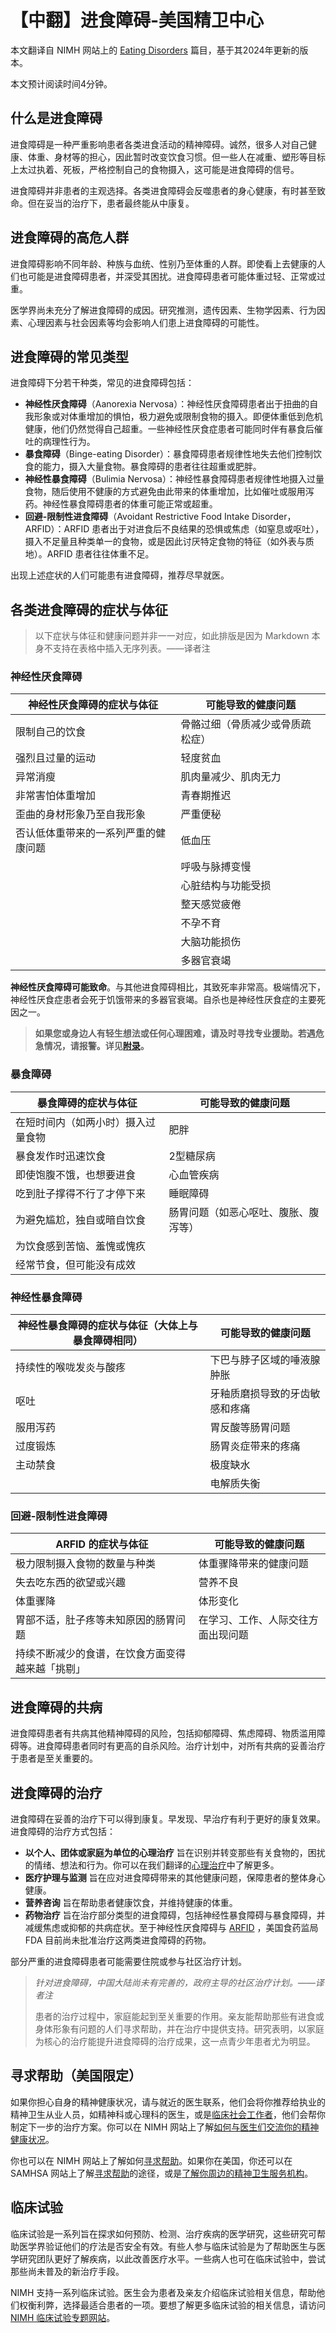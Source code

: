 # 【中翻】进食障碍-美国精卫中心

本文翻译自 NIMH 网站上的 [Eating Disorders](https://www.nimh.nih.gov/health/publications/eating-disorders) 篇目，基于其2024年更新的版本。

本文预计阅读时间4分钟。

## 什么是进食障碍

进食障碍是一种严重影响患者各类进食活动的精神障碍。诚然，很多人对自己健康、体重、身材等的担心，因此暂时改变饮食习惯。但一些人在减重、塑形等目标上太过执着、死板，严格控制自己的食物摄入，这可能是进食障碍的信号。

进食障碍并非患者的主观选择。各类进食障碍会反噬患者的身心健康，有时甚至致命。但在妥当的治疗下，患者最终能从中康复。

## 进食障碍的高危人群

进食障碍影响不同年龄、种族与血统、性别乃至体重的人群。即使看上去健康的人们也可能是进食障碍患者，并深受其困扰。进食障碍患者可能体重过轻、正常或过重。

医学界尚未充分了解进食障碍的成因。研究推测，遗传因素、生物学因素、行为因素、心理因素与社会因素等均会影响人们患上进食障碍的可能性。

## 进食障碍的常见类型

进食障碍下分若干种类，常见的进食障碍包括：

- **神经性厌食障碍**（Aanorexia Nervosa）：神经性厌食障碍患者出于扭曲的自我形象或对体重增加的惧怕，极力避免或限制食物的摄入。即便体重低到危机健康，他们仍然觉得自己超重。一些神经性厌食症患者可能同时伴有暴食后催吐的病理性行为。
- **暴食障碍**（Binge-eating Disorder）：暴食障碍患者规律性地失去他们控制饮食的能力，摄入大量食物。暴食障碍的患者往往超重或肥胖。
- **神经性暴食障碍**（Bulimia Nervosa）：神经性暴食障碍患者规律性地摄入过量食物，随后使用不健康的方式避免由此带来的体重增加，比如催吐或服用泻药。神经性暴食障碍患者的体重可能正常或超重。
- **回避-限制性进食障碍**（Avoidant Restrictive Food Intake Disorder，ARFID）：ARFID 患者出于对进食后不良结果的恐惧或焦虑（如窒息或呕吐），摄入不足量且种类单一的食物，或是因此讨厌特定食物的特征（如外表与质地）。ARFID 患者往往体重不足。

出现上述症状的人们可能患有进食障碍，推荐尽早就医。

## 各类进食障碍的症状与体征

> 以下症状与体征和健康问题并非一一对应，如此排版是因为 Markdown 本身不支持在表格中插入无序列表。——译者注

### 神经性厌食障碍

|神经性厌食障碍的症状与体征|可能导致的健康问题|
|-|-|
|限制自己的饮食|骨骼过细（骨质减少或骨质疏松症）|
|强烈且过量的运动|轻度贫血|
|异常消瘦|肌肉量减少、肌肉无力|
|非常害怕体重增加|青春期推迟|
|歪曲的身材形象乃至自我形象|严重便秘|
|否认低体重带来的一系列严重的健康问题|低血压|
||呼吸与脉搏变慢|
||心脏结构与功能受损|
||整天感觉疲倦|
||不孕不育|
||大脑功能损伤|
||多器官衰竭|

**神经性厌食障碍可能致命**。与其他进食障碍相比，其致死率非常高。极端情况下，神经性厌食症患者会死于饥饿带来的多器官衰竭。自杀也是神经性厌食症的主要死因之一。

> **如果您或身边人有轻生想法或任何心理困难，请及时寻找专业援助。若遇危急情况，请报警。详见[附录](../appendix.md#危机干预与报警)。**

### 暴食障碍

|暴食障碍的症状与体征|可能导致的健康问题|
|-|-|
|在短时间内（如两小时）摄入过量食物|肥胖|
|暴食发作时迅速饮食|2型糖尿病|
|即使饱腹不饿，也想要进食|心血管疾病|
|吃到肚子撑得不行了才停下来|睡眠障碍|
|为避免尴尬，独自或暗自饮食|肠胃问题（如恶心呕吐、腹胀、腹泻等）|
|为饮食感到苦恼、羞愧或愧疚||
|经常节食，但可能没有成效||

### 神经性暴食障碍

|神经性暴食障碍的症状与体征（大体上与暴食障碍相同）|可能导致的健康问题|
|-|-|
|持续性的喉咙发炎与酸疼|下巴与脖子区域的唾液腺肿胀|
|呕吐|牙釉质磨损导致的牙齿敏感和疼痛|
|服用泻药|胃反酸等肠胃问题|
|过度锻炼|肠胃炎症带来的疼痛|
|主动禁食|极度缺水|
||电解质失衡|

### 回避-限制性进食障碍

|ARFID 的症状与体征|可能导致的健康问题|
|-|-|
|极力限制摄入食物的数量与种类|体重骤降带来的健康问题|
|失去吃东西的欲望或兴趣|营养不良|
|体重骤降|体形变化|
|胃部不适，肚子疼等未知原因的肠胃问题|在学习、工作、人际交往方面出现问题|
|持续不断减少的食谱，在饮食方面变得越来越「挑剔」||

## 进食障碍的共病

进食障碍患者有共病其他精神障碍的风险，包括抑郁障碍、焦虑障碍、物质滥用障碍等。进食障碍患者同时有更高的自杀风险。治疗计划中，对所有共病的妥善治疗于患者是至关重要的。

## 进食障碍的治疗

进食障碍在妥善的治疗下可以得到康复。早发现、早治疗有利于更好的康复效果。进食障碍的治疗方式包括：

- **以个人、团体或家庭为单位的心理治疗** 旨在识别并转变那些有关食物的，困扰的情绪、想法和行为。你可以在我们翻译的[心理治疗](./Psychotherapies.md)中了解更多。
- **医疗护理与监测** 旨在应对进食障碍带来的其他健康问题，保障患者的整体身心健康。
- **营养咨询** 旨在帮助患者健康饮食，并维持健康的体重。
- **药物治疗** 旨在治疗部分类型的进食障碍，包括神经性暴食障碍与暴食障碍，并减缓焦虑或抑郁的共病症状。至于神经性厌食障碍与 [ARFID](#回避-限制性进食障碍) ，美国食药监局 FDA 目前尚未批准治疗这两类进食障碍的药物。

部分严重的进食障碍患者可能需要住院或参与社区治疗计划。

> *针对进食障碍，中国大陆尚未有完善的，政府主导的社区治疗计划。——译者注*
>
> 患者的治疗过程中，家庭能起到至关重要的作用。亲友能帮助那些有进食或身体形象有问题的人们寻求帮助，并在治疗中提供支持。研究表明，以家庭为核心的治疗能提升进食障碍的治疗成果，这一点青少年患者尤为明显。

## 寻求帮助（美国限定）

如果你担心自身的精神健康状况，请与就近的医生联系，他们会将你推荐给执业的精神卫生从业人员，如精神科或心理科的医生，或是[临床社会工作者](../appendix.md#临床社会工作者)，他们会帮你制定下一步的治疗方案。你可以在 NIMH 网站上了解[如何与医生们交流你的精神健康状况](https://www.nimh.nih.gov/health/publications/tips-for-talking-with-your-health-care-provider)。

你也可以在 NIMH 网站上了解如何[寻求帮助](https://www.nimh.nih.gov/health/find-help)。如果你在美国，你还可以在 SAMHSA 网站上了解[寻求帮助](https://www.samhsa.gov/find-support)的途径，或是[了解你周边的精神卫生服务机构](https://findtreatment.samhsa.gov/)。

## 临床试验

临床试验是一系列旨在探求如何预防、检测、治疗疾病的医学研究，这些研究可帮助医学界验证他们的疗法是否安全有效。有些人参与临床试验是为了帮助医生与医学研究团队更好了解疾病，以此改善医疗水平。一些病人也可在临床试验中，尝试那些尚未普及的新治疗手段。

NIMH 支持一系列临床试验。医生会为患者及亲友介绍临床试验相关信息，帮助他们权衡利弊，选择最适合患者的一项。要想了解更多临床试验的相关信息，请访问 [NIMH 临床试验专题网站](https://www.nimh.nih.gov/health/trials)。
